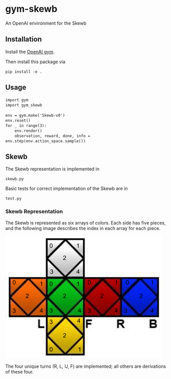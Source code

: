 # gym-skewb

An OpenAI environment for the Skewb

## Installation

Install the [OpenAI gym](https://gym.openai.com/docs/).

Then install this package via

```
pip install -e .
```

## Usage

```
import gym
import gym_skewb

env = gym.make('Skewb-v0')
env.reset()
for _ in range(3):
    env.render()
    observation, reward, done, info = env.step(env.action_space.sample()) 
```
## Skewb

The Skewb representation is implemented in
```
skewb.py
```

Basic tests for correct implementation of the Skewb are in 
```
test.py
```

### Skewb Representation
The Skewb is represented as six arrays of colors. Each side has five pieces, and the following image describes the index in each array for each piece.

![skewb_layout](Skewb.png)

The four unique turns (R, L, U, F) are implemented; all others are derivations of these four. 
